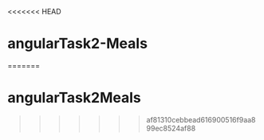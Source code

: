 <<<<<<< HEAD
# angularTask2-Meals
=======
# angularTask2Meals
>>>>>>> af81310cebbead616900516f9aa899ec8524af88
